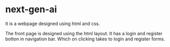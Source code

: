 # next-gen-ai
It is a webpage designed using html and css. 

The front page is designed using the html layout. It has a login and register botton in navigation bar. Which on clicking takes to login and register forms.

